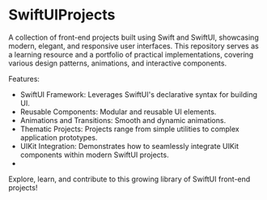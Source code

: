 # SwiftUIProjects
A collection of front-end projects built using Swift and SwiftUI, showcasing modern, elegant, and responsive user interfaces. This repository serves as a learning resource and a portfolio of practical implementations, covering various design patterns, animations, and interactive components.

Features:
- SwiftUI Framework: Leverages SwiftUI's declarative syntax for building UI.
- Reusable Components: Modular and reusable UI elements.
- Animations and Transitions: Smooth and dynamic animations.
- Thematic Projects: Projects range from simple utilities to complex application prototypes.
- UIKit Integration: Demonstrates how to seamlessly integrate UIKit components within modern SwiftUI projects.
- 
Explore, learn, and contribute to this growing library of SwiftUI front-end projects!
